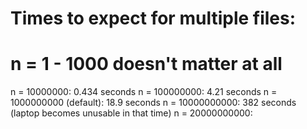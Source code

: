 # Times to expect for multiple files:

# n = 1 - 1000 doesn't matter at all
n = 10000000: 0.434 seconds
n = 100000000: 4.21 seconds
n = 1000000000 (default): 18.9 seconds
n = 10000000000: 382 seconds (laptop becomes unusable in that time)
n = 20000000000:
